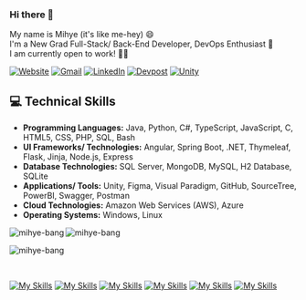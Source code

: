 ### Hi there 👋
My name is Mihye (it's like me-hey) 😄  
I'm a New Grad Full-Stack/ Back-End Developer, DevOps Enthusiast 🌱  
I am currently open to work! 👩‍💻

[![Website](https://img.shields.io/badge/mihyebang.com-FF69B4.svg?style=for-the-badge&logo=angular&logoColor=white)](https://www.mihyebang.com/)
[![Gmail](https://img.shields.io/badge/Email-D14836?style=for-the-badge&logo=gmail&logoColor=white)](mailto:mhbang820@gmail.com)
[![LinkedIn](https://img.shields.io/badge/LinkedIn-%230077B5.svg?style=for-the-badge&logo=linkedin&logoColor=white)](https://www.linkedin.com/in/mihye-bang/)
[![Devpost](https://img.shields.io/badge/Hackathon-%230D597F.svg?style=for-the-badge&logo=devpost&logoColor=white)](https://devpost.com/mihye-bang)
[![Unity](https://img.shields.io/badge/Unity-222324.svg?style=for-the-badge&logo=unity&logoColor=white)](https://play.unity.com/u/mihye-bang) 

## 💻 Technical Skills
- **Programming Languages:** Java, Python, C#, TypeScript, JavaScript, C, HTML5, CSS, PHP, SQL, Bash
- **UI Frameworks/ Technologies:** Angular, Spring Boot, .NET, Thymeleaf, Flask, Jinja, Node.js, Express
- **Database Technologies:** SQL Server, MongoDB, MySQL, H2 Database, SQLite
- **Applications/ Tools:** Unity, Figma, Visual Paradigm, GitHub, SourceTree, PowerBI, Swagger, Postman
- **Cloud Technologies:** Amazon Web Services (AWS), Azure
- **Operating Systems:** Windows, Linux  

<p><img align="left" src="https://github-readme-stats-mihye-bang.vercel.app/api/top-langs/?username=mihye-bang&layout=compact&exclude_repo=UMACharacterCreator,demo,gamehub" alt="mihye-bang" /></p>
<p><img align="center" src="https://github-readme-stats-mihye-bang.vercel.app/api?username=mihye-bang&show_icons=true&locale=en&hide=contribs" alt="mihye-bang" /></p>
<p><img align="center" src="https://github-readme-streak-stats.herokuapp.com/?user=mihye-bang&" alt="mihye-bang" /></p>   
<br>
<!-- ![Top Langs](https://github-readme-stats-mihye-bang.vercel.app/api/top-langs/?username=mihye-bang&layout=compact&exclude_repo=UMACharacterCreator,demo,gamehub)  
donut ver.
[![Top Langs](https://github-readme-stats-mihye-bang.vercel.app/api/top-langs/?username=mihye-bang&layout=donut&exclude_repo=UMACharacterCreator,demo,gamehub)](https://github.com/mihye-bang/github-readme-stats)
donut vertical ver.
[![Top Langs](https://github-readme-stats-mihye-bang.vercel.app/api/top-langs/?username=mihye-bang&layout=donut-vertical&exclude_repo=UMACharacterCreator,demo,gamehub)](https://github.com/mihye-bang/github-readme-stats)
pie chart ver.
[![Top Langs](https://github-readme-stats-mihye-bang.vercel.app/api/top-langs/?username=mihye-bang&layout=pie&exclude_repo=UMACharacterCreator,demo,gamehub)](https://github.com/mihye-bang/github-readme-stats)
![Mihye's GitHub stats](https://github-readme-stats-mihye-bang.vercel.app/api?username=mihye-bang&show_icons=true) -->   
  
[![My Skills](https://skillicons.dev/icons?i=java,python,cs,ts,js,c,html,css,php,bash,powershell)](https://skillicons.dev)
[![My Skills](https://skillicons.dev/icons?i=angular,spring,dotnet,flask)](https://skillicons.dev)
[![My Skills](https://skillicons.dev/icons?i=nodejs,vercel,maven,express,mongodb,mysql,sqlite)](https://skillicons.dev)
[![My Skills](https://skillicons.dev/icons?i=unity,figma,git,github,postman)](https://skillicons.dev)
[![My Skills](https://skillicons.dev/icons?i=aws,azure)](https://skillicons.dev)
[![My Skills](https://skillicons.dev/icons?i=linux)](https://skillicons.dev)

